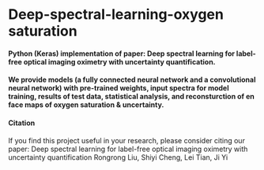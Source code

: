 # Deep-spectral-learning-oxygen saturation

#### Python (Keras) implementation of paper: Deep	spectral	learning	for	label-free	optical	imaging	oximetry	with	uncertainty	quantification. 

#### We provide models (a fully connected neural network and a convolutional neural network) with pre-trained weights, input spectra for model training, results of test data, statistical analysis, and reconsturction of en face maps of oxygen saturation & uncertainty.

#### Citation
If you find this project useful in your research, please consider citing our paper:
Deep	spectral	learning	for	label-free	optical	imaging	oximetry	with	uncertainty	quantification
Rongrong	Liu, Shiyi	Cheng, Lei Tian, Ji	Yi
